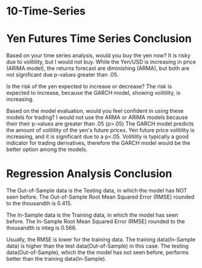 # 10-Time-Series

Yen Futures Time Series Conclusion
====================================

Based on your time series analysis, would you buy the yen now?
It is risky due to volitility, but I would not buy. While the Yen/USD is increasing in price (ARIMA model), the returns forecast are diminishing (ARMA), but both are not significant due p-values greater than .05. 

Is the risk of the yen expected to increase or decrease?
The risk is expected to increase, because the GARCH model, showing volitility, is increasing.

Based on the model evaluation, would you feel confident in using these models for trading?
I would not use the ARMA or ARIMA models because their their p-values are greater than .05 (p>.05) The GARCH model predicts the amount of volitility of the yen's future prices. Yen future price volitility is increasing, and it is significant due to a p<.05. Volitility is typically a good indicator for trading derivatives, therefore the GARCH model would be the better option among the models.

Regression Analysis Conclusion
====================================

The Out-of-Sample data is the Testing data, in which the model has NOT seen before. The Out-of-Sample Root Mean Squared Error (RMSE) rounded to the thousandth is 0.415.

The In-Sample data is the Training data, in which the model has seen before. The In-Sample Root Mean Squared Error (RMSE) rounded to the thousandth is integ is 0.566.

Usually, the RMSE is lower for the training data. The training data(In-Sample data) is higher than the test data(Out-of-Sample) in this case. The testing data(Out-of-Sample), which the the model has not seen before, performs better than the training data(In-Sample).
